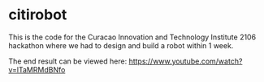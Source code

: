 # citirobot

This is the code for the Curacao Innovation and Technology Institute 2106 hackathon where we had to design and build a robot within 1 week.

The end result can be viewed here: https://www.youtube.com/watch?v=lTaMRMdBNfo
